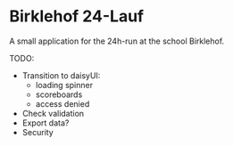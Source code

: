 # Birklehof 24-Lauf

A small application for the 24h-run at the school Birklehof.

TODO:

- Transition to daisyUI:
  - loading spinner
  - scoreboards
  - access denied
- Check validation
- Export data?
- Security
